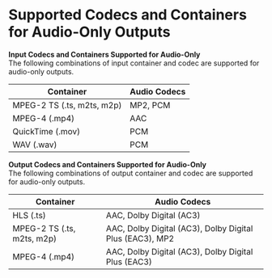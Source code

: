 # Supported Codecs and Containers for Audio\-Only Outputs<a name="supported-codecs-containers-audio-only"></a>

**Input Codecs and Containers Supported for Audio\-Only**  
The following combinations of input container and codec are supported for audio\-only outputs\.


| Container | Audio Codecs | 
| --- | --- | 
| MPEG\-2 TS \(\.ts, m2ts, m2p\) | MP2, PCM | 
| MPEG\-4 \(\.mp4\) | AAC | 
| QuickTime \(\.mov\) | PCM | 
| WAV \(\.wav\) | PCM | 

**Output Codecs and Containers Supported for Audio\-Only**  
The following combinations of output container and codec are supported for audio\-only outputs\.


| Container | Audio Codecs | 
| --- | --- | 
| HLS \(\.ts\) | AAC, Dolby Digital \(AC3\) | 
| MPEG\-2 TS \(\.ts, m2ts, m2p\) | AAC, Dolby Digital \(AC3\), Dolby Digital Plus \(EAC3\), MP2 | 
| MPEG\-4 \(\.mp4\) | AAC, Dolby Digital \(AC3\), Dolby Digital Plus \(EAC3\) | 